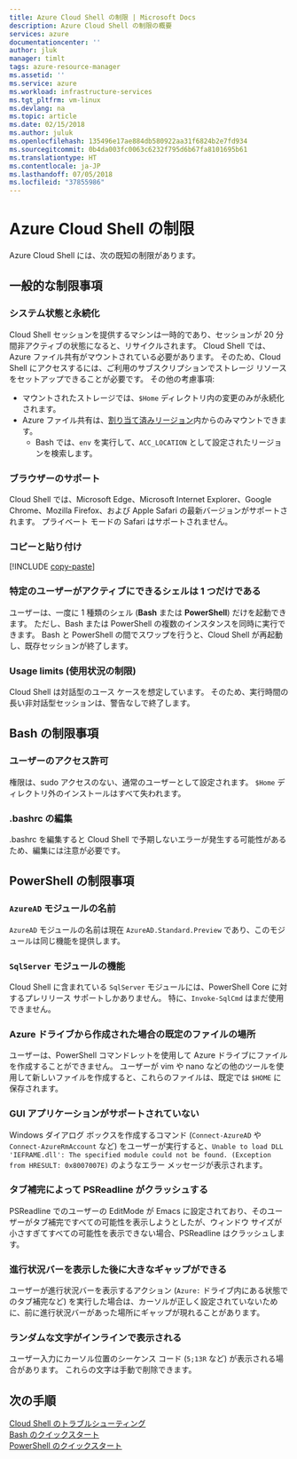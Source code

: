 ```yaml
---
title: Azure Cloud Shell の制限 | Microsoft Docs
description: Azure Cloud Shell の制限の概要
services: azure
documentationcenter: ''
author: jluk
manager: timlt
tags: azure-resource-manager
ms.assetid: ''
ms.service: azure
ms.workload: infrastructure-services
ms.tgt_pltfrm: vm-linux
ms.devlang: na
ms.topic: article
ms.date: 02/15/2018
ms.author: juluk
ms.openlocfilehash: 135496e17ae884db580922aa31f6824b2e7fd934
ms.sourcegitcommit: 0b4da003fc0063c6232f795d6b67fa8101695b61
ms.translationtype: HT
ms.contentlocale: ja-JP
ms.lasthandoff: 07/05/2018
ms.locfileid: "37855986"
---
```

# <a name="limitations-of-azure-cloud-shell"></a>Azure Cloud Shell の制限

Azure Cloud Shell には、次の既知の制限があります。

## <a name="general-limitations"></a>一般的な制限事項

### <a name="system-state-and-persistence"></a>システム状態と永続化

Cloud Shell セッションを提供するマシンは一時的であり、セッションが 20 分間非アクティブの状態になると、リサイクルされます。 Cloud Shell では、Azure ファイル共有がマウントされている必要があります。 そのため、Cloud Shell にアクセスするには、ご利用のサブスクリプションでストレージ リソースをセットアップできることが必要です。 その他の考慮事項:

* マウントされたストレージでは、`$Home` ディレクトリ内の変更のみが永続化されます。
* Azure ファイル共有は、[割り当て済みリージョン](persisting-shell-storage.md#mount-a-new-clouddrive)内からのみマウントできます。
  * Bash では、`env` を実行して、`ACC_LOCATION` として設定されたリージョンを検索します。

### <a name="browser-support"></a>ブラウザーのサポート

Cloud Shell では、Microsoft Edge、Microsoft Internet Explorer、Google Chrome、Mozilla Firefox、および Apple Safari の最新バージョンがサポートされます。 プライベート モードの Safari はサポートされません。

### <a name="copy-and-paste"></a>コピーと貼り付け

[!INCLUDE [copy-paste](../../includes/cloud-shell-copy-paste.md)]

### <a name="for-a-given-user-only-one-shell-can-be-active"></a>特定のユーザーがアクティブにできるシェルは 1 つだけである

ユーザーは、一度に 1 種類のシェル (**Bash** または **PowerShell**) だけを起動できます。 ただし、Bash または PowerShell の複数のインスタンスを同時に実行できます。 Bash と PowerShell の間でスワップを行うと、Cloud Shell が再起動し、既存セッションが終了します。

### <a name="usage-limits"></a>Usage limits (使用状況の制限)

Cloud Shell は対話型のユース ケースを想定しています。 そのため、実行時間の長い非対話型セッションは、警告なしで終了します。

## <a name="bash-limitations"></a>Bash の制限事項

### <a name="user-permissions"></a>ユーザーのアクセス許可

権限は、sudo アクセスのない、通常のユーザーとして設定されます。 `$Home` ディレクトリ外のインストールはすべて失われます。

### <a name="editing-bashrc"></a>.bashrc の編集

.bashrc を編集すると Cloud Shell で予期しないエラーが発生する可能性があるため、編集には注意が必要です。

## <a name="powershell-limitations"></a>PowerShell の制限事項

### <a name="azuread-module-name"></a>`AzureAD` モジュールの名前

`AzureAD` モジュールの名前は現在 `AzureAD.Standard.Preview` であり、このモジュールは同じ機能を提供します。

### <a name="sqlserver-module-functionality"></a>`SqlServer` モジュールの機能

Cloud Shell に含まれている `SqlServer` モジュールには、PowerShell Core に対するプレリリース サポートしかありません。 特に、`Invoke-SqlCmd` はまだ使用できません。

### <a name="default-file-location-when-created-from-azure-drive"></a>Azure ドライブから作成された場合の既定のファイルの場所

ユーザーは、PowerShell コマンドレットを使用して Azure ドライブにファイルを作成することができません。 ユーザーが vim や nano などの他のツールを使用して新しいファイルを作成すると、これらのファイルは、既定では `$HOME` に保存されます。 

### <a name="gui-applications-are-not-supported"></a>GUI アプリケーションがサポートされていない

Windows ダイアログ ボックスを作成するコマンド (`Connect-AzureAD` や `Connect-AzureRmAccount` など) をユーザーが実行すると、`Unable to load DLL 'IEFRAME.dll': The specified module could not be found. (Exception from HRESULT: 0x8007007E)` のようなエラー メッセージが表示されます。

### <a name="tab-completion-crashes-psreadline"></a>タブ補完によって PSReadline がクラッシュする

PSReadline でのユーザーの EditMode が Emacs に設定されており、そのユーザーがタブ補完ですべての可能性を表示しようとしたが、ウィンドウ サイズが小さすぎてすべての可能性を表示できない場合、PSReadline はクラッシュします。

### <a name="large-gap-after-displaying-progress-bar"></a>進行状況バーを表示した後に大きなギャップができる

ユーザーが進行状況バーを表示するアクション (`Azure:` ドライブ内にある状態でのタブ補完など) を実行した場合は、カーソルが正しく設定されていないために、前に進行状況バーがあった場所にギャップが現れることがあります。

### <a name="random-characters-appear-inline"></a>ランダムな文字がインラインで表示される

ユーザー入力にカーソル位置のシーケンス コード (`5;13R` など) が表示される場合があります。  これらの文字は手動で削除できます。

## <a name="next-steps"></a>次の手順

[Cloud Shell のトラブルシューティング](troubleshooting.md) <br>
[Bash のクイックスタート](quickstart.md) <br>
[PowerShell のクイックスタート](quickstart-powershell.md)
